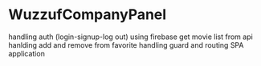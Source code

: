 # WuzzufCompanyPanel

handling auth (login-signup-log out) using firebase
get movie list from api
hanlding add and remove from favorite 
handling guard and routing 
SPA application
